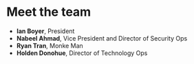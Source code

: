 # Meet the team
- **Ian Boyer**, President
- **Nabeel Ahmad**, Vice President and Director of Security Ops
- **Ryan Tran**, Monke Man
- **Holden Donohue**, Director of Technology Ops
